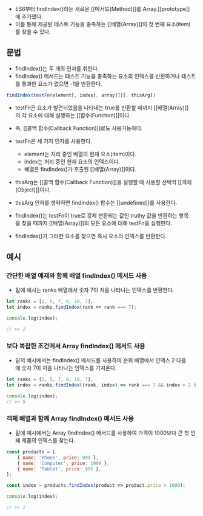 - ES6부터 findIndex()라는 새로운 [[메서드(Method)]]를 Array.[[prototype]]에 추가했다.
- 이를 통해 제공된 테스트 기능을 충족하는 [[배열(Array)]]의 첫 번째 요소(item)를 찾을 수 있다.


## 문법

- findIndex()는 두 개의 인자를 취한다.
- findIndex() 메서드는 테스트 기능을 충족하는 요소의 인덱스를 반환하거나 테스트를 통과한 요소가 없으면 -1을 반환한다.

```js
findIndex(testFn(element[, index[, array]])[, thisArg])
```

- testFn은 요소가 발견되었음을 나타내는 true를 반환할 때까지 [[배열(Array)]]의 각 요소에 대해 실행하는 [[함수(Function)]]이다.
- 즉, [[콜백 함수(Callback Function)]]로도 사용가능하다.

- testFn은 세 가지 인자를 사용한다.
	- element는 처리 중인 배열의 현재 요소(item)이다.
	- index는 처리 중인 현재 요소의 인덱스이다.
	- 배열은 findIndex()가 호출된 [[배열(Array)]]이다.

- thisArg는 [[콜백 함수(Callback Function)]]을 실행할 때 사용할 선택적 [[객체(Object)]]이다.
- thisArg 인자를 생략하면 findIndex() 함수는 [[undefined]]를 사용한다.

- findIndex()는 testFn이 true로 강제 변환되는 값인 truthy 값을 반환하는 항목을 찾을 때까지 [[배열(Array)]]의 모든 요소에 대해 testFn을 실행한다.
- findIndex()가 그러한 요소를 찾으면 즉시 요소의 인덱스를 반환한다.


## 예시

### 간단한 배열 예제와 함께 배열 findIndex() 메서드 사용

- 밑에 예시는 ranks 배열에서 숫자 7이 처음 나타나는 인덱스를 반환한다.
```js
let ranks = [1, 5, 7, 8, 10, 7]; 
let index = ranks.findIndex(rank => rank === 7);

console.log(index);

// >> 2
```

### 보다 복잡한 조건에서 Array findIndex() 메서드 사용

- 밑의 예시에서는 findIndex() 메서드를 사용하여 순위 배열에서 인덱스 2 다음에 숫자 7이 처음 나타나는 인덱스를 가져온다.

```js
let ranks = [1, 5, 7, 8, 10, 7]; 
let index = ranks.findIndex((rank, index) => rank === 7 && index > 2 );

console.log(index);
// >> 5
```

### 객체 배열과 함께 Array findIndex() 메서드 사용

- 밑에 예시에서는 Array findIndex() 메서드를 사용하여 가격이 1000보다 큰 첫 번째 제품의 인덱스를 찾는다.

```js
const products = [  
	{ name: 'Phone', price: 999 },   
	{ name: 'Computer', price: 1999 },   
	{ name: 'Tablet', price: 995 }, 
];  

const index = products.findIndex(product => product.price > 1000);  

console.log(index); 

// >> 1
```